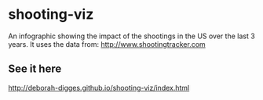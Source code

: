 # shooting-viz
An infographic showing the impact of the shootings in the US over the last 3 years. It uses the data from: http://www.shootingtracker.com

## See it here
http://deborah-digges.github.io/shooting-viz/index.html

